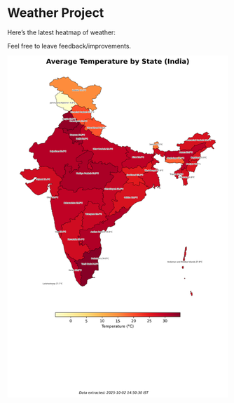 # Weather Project

Here’s the latest heatmap of weather:

Feel free to leave feedback/improvements.

![India Heatmap](docs/assets/india_heatmap.png?v=DE43E0)
